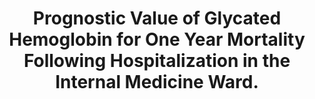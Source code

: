 ---
layout: page
header: no
#
# Content
#
subheadline: "Recent Publication"
title: "Prognostic Value of Glycated Hemoglobin for One Year Mortality Following Hospitalization in the Internal Medicine Ward. 
"
teaser: "Prognostic Value of Glycated Hemoglobin for One Year Mortality Following Hospitalization in the Internal Medicine Ward. 
"
categories: [Publications]
tags: [Hemotology, Internal Medicine]
---